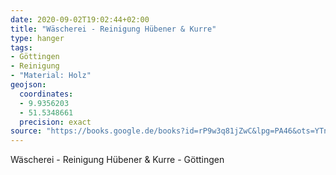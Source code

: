 ```yaml
---
date: 2020-09-02T19:02:44+02:00
title: "Wäscherei - Reinigung Hübener & Kurre"
type: hanger
tags:
- Göttingen
- Reinigung
- "Material: Holz"
geojson:
  coordinates:
  - 9.9356203
  - 51.5348661
  precision: exact
source: "https://books.google.de/books?id=rP9w3q81jZwC&lpg=PA46&ots=YTneoii4LV&dq=H%C3%BCbener%20und%20kurre&pg=PA46#v=onepage&q=H%C3%BCbener%20und%20kurre&f=false - Seite 46"
---
```

Wäscherei - Reinigung Hübener & Kurre - Göttingen
